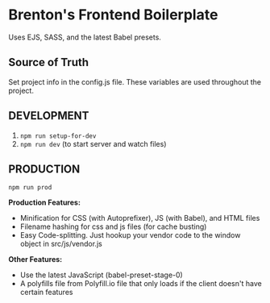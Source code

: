 # Brenton's Frontend Boilerplate
Uses EJS, SASS, and the latest Babel presets.

## Source of Truth
Set project info in the config.js file. These variables are used throughout the project.

## DEVELOPMENT

1. ```npm run setup-for-dev```
2. ```npm run dev``` (to start server and watch files)

## PRODUCTION

```npm run prod```

**Production Features:**
- Minification for CSS (with Autoprefixer), JS (with Babel), and HTML files
- Filename hashing for css and js files (for cache busting)
- Easy Code-splitting. Just hookup your vendor code to the window object in src/js/vendor.js

**Other Features:**
- Use the latest JavaScript (babel-preset-stage-0)
- A polyfills file from Polyfill.io file that only loads if the client doesn't have certain features
